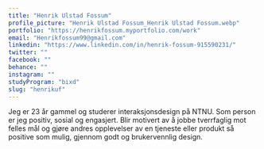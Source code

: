 ```yaml
---
title: "Henrik Ulstad Fossum"
profile_picture: "Henrik Ulstad Fossum_Henrik Ulstad Fossum.webp"
portfolio: "https://henrikfossum.myportfolio.com/work"
email: "Henrikfossum99@gmail.com"
linkedin: "https://www.linkedin.com/in/henrik-fossum-915590231/"
twitter: ""
facebook: ""
behance: ""
instagram: ""
studyProgram: "bixd"
slug: "henrikuf"
---
```


Jeg er 23 år gammel og studerer interaksjonsdesign på NTNU. Som person er jeg positiv, sosial og engasjert. Blir motivert av å jobbe tverrfaglig mot felles mål og gjøre andres opplevelser av en tjeneste eller produkt så positive som mulig, gjennom godt og brukervennlig design.
